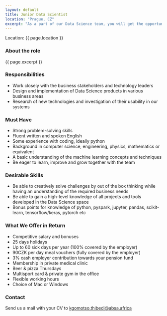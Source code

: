 ```yaml
---
layout: default
title: Junior Data Scientist
location: "Prague, CZ"
excerpt: "As a part of our Data Science team, you will get the opportunity to design, build and test models and applications that deliver analytical and predictive content directly to users, combining commercial, analytical and technological expertise. Additionally, we contribute to open-source solutions and to present at conferences and summits. Our mission is to play a key role in helping ABSA, a huge and multinational financial corporation, to become data-driven. "
---
```

Location: {{ page.location }}

### About the role
{{ page.excerpt }}

### Responsibilities
- Work closely with the business stakeholders and technology leaders
- Design and implementation of Data Science products in various business areas
- Research of new technologies and investigation of their usability in our systems

### Must Have
- Strong problem-solving skills
- Fluent written and spoken English
- Some experience with coding, ideally python
- Background in computer science, engineering, physics, mathematics or equivalent
- A basic understanding of the machine learning concepts and techniques
- Be eager to learn, improve and grow together with the team


### Desirable Skills
- Be able to creatively solve challenges by out of the box thinking while having an understanding of the required business needs
- Be able to gain a high-level knowledge of all projects and tools developed in the Data Science space
- Bonus points for knowledge of python, pyspark, jupyter, pandas, scikit-learn, tensorflow/keras, pytorch etc

### What We Offer in Return
- Competitive salary and bonuses
- 25 days holidays
- Up to 60 sick days per year (100% covered by the employer)
- 90CZK per day meal vouchers (fully covered by the employer)
- 3% cash employer contribution towards your pension fund
- Membership in private medical clinic
- Beer & pizza Thursdays 
- Multisport card & private gym in the office
- Flexible working hours
- Choice of Mac or Windows


### Contact
Send us a mail with your CV to <kgomotso.thibedi@absa.africa>
